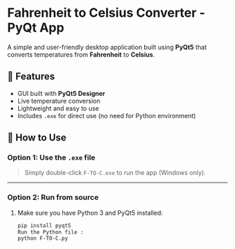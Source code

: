 # Fahrenheit to Celsius Converter - PyQt App

A simple and user-friendly desktop application built using **PyQt5** that converts temperatures from **Fahrenheit** to **Celsius**.

## 🧪 Features

- GUI built with **PyQt5 Designer**
- Live temperature conversion
- Lightweight and easy to use
- Includes `.exe` for direct use (no need for Python environment)

## 🚀 How to Use

### Option 1: Use the `.exe` file
> Simply double-click `F-TO-C.exe` to run the app (Windows only).

---

### Option 2: Run from source
1. Make sure you have Python 3 and PyQt5 installed:
   ```bash
   pip install pyqt5
   Run the Python file :
   python F-TO-C.py
